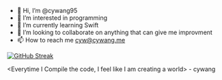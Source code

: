 - 👋 Hi, I’m @cywang95
- 👀 I’m interested in programming
- 🌱 I’m currently learning Swift
- 💞️ I’m looking to collaborate on anything that can give me improvment 
- 📫 How to reach me cyw@cywang.me

[![GitHub Streak](https://github-readme-streak-stats.herokuapp.com/?user=cywang95)](https://git.io/streak-stats)


<Everytime I Compile the code, I feel like I am creating a world> - cywang
<!---
cywang95/cywang95 is a ✨ special ✨ repository because its `README.md` (this file) appears on your GitHub profile.
You can click the Preview link to take a look at your changes.
--->
